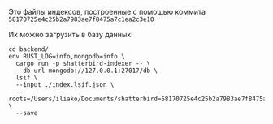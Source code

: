 Это файлы индексов, построенные с помощью коммита `58170725e4c25b2a7983ae7f8475a7c1ea2c3e10`

Их можно загрузить в базу данных:
```shell
cd backend/
env RUST_LOG=info,mongodb=info \
  cargo run -p shatterbird-indexer -- \
  --db-url mongodb://127.0.0.1:27017/db \
  lsif \
  --input ./index.lsif.json \
  --roots=/Users/iliako/Documents/shatterbird=58170725e4c25b2a7983ae7f8475a7c1ea2c3e10 \
  --save
```